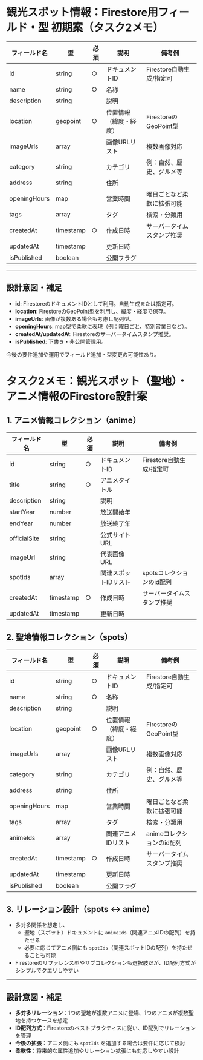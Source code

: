 # 観光スポット情報：Firestore用フィールド・型 初期案（タスク2メモ）

| フィールド名 | 型        | 必須 | 説明                   | 備考例                     |
| ------------ | --------- | ---- | ---------------------- | -------------------------- |
| id           | string    | ○    | ドキュメントID         | Firestore自動生成/指定可   |
| name         | string    | ○    | 名称                   |                            |
| description  | string    |      | 説明                   |                            |
| location     | geopoint  | ○    | 位置情報（緯度・経度） | FirestoreのGeoPoint型      |
| imageUrls    | array     |      | 画像URLリスト          | 複数画像対応               |
| category     | string    |      | カテゴリ               | 例：自然、歴史、グルメ等   |
| address      | string    |      | 住所                   |                            |
| openingHours | map       |      | 営業時間               | 曜日ごとなど柔軟に拡張可能 |
| tags         | array     |      | タグ                   | 検索・分類用               |
| createdAt    | timestamp | ○    | 作成日時               | サーバータイムスタンプ推奨 |
| updatedAt    | timestamp |      | 更新日時               |                            |
| isPublished  | boolean   |      | 公開フラグ             |                            |

---

## 設計意図・補足
- **id**: FirestoreのドキュメントIDとして利用。自動生成または指定可。
- **location**: FirestoreのGeoPoint型を利用し、緯度・経度で保存。
- **imageUrls**: 画像が複数ある場合も考慮し配列型。
- **openingHours**: map型で柔軟に表現（例：曜日ごと、特別営業日など）。
- **createdAt/updatedAt**: Firestoreのサーバータイムスタンプ推奨。
- **isPublished**: 下書き・非公開管理用。

今後の要件追加や運用でフィールド追加・型変更の可能性あり。

# タスク2メモ：観光スポット（聖地）・アニメ情報のFirestore設計案

## 1. アニメ情報コレクション（anime）
| フィールド名 | 型        | 必須 | 説明                 | 備考例                     |
| ------------ | --------- | ---- | -------------------- | -------------------------- |
| id           | string    | ○    | ドキュメントID       | Firestore自動生成/指定可   |
| title        | string    | ○    | アニメタイトル       |                            |
| description  | string    |      | 説明                 |                            |
| startYear    | number    |      | 放送開始年           |                            |
| endYear      | number    |      | 放送終了年           |                            |
| officialSite | string    |      | 公式サイトURL        |                            |
| imageUrl     | string    |      | 代表画像URL          |                            |
| spotIds      | array     |      | 関連スポットIDリスト | spotsコレクションのid配列  |
| createdAt    | timestamp | ○    | 作成日時             | サーバータイムスタンプ推奨 |
| updatedAt    | timestamp |      | 更新日時             |                            |

## 2. 聖地情報コレクション（spots）
| フィールド名 | 型        | 必須 | 説明                   | 備考例                     |
| ------------ | --------- | ---- | ---------------------- | -------------------------- |
| id           | string    | ○    | ドキュメントID         | Firestore自動生成/指定可   |
| name         | string    | ○    | 名称                   |                            |
| description  | string    |      | 説明                   |                            |
| location     | geopoint  | ○    | 位置情報（緯度・経度） | FirestoreのGeoPoint型      |
| imageUrls    | array     |      | 画像URLリスト          | 複数画像対応               |
| category     | string    |      | カテゴリ               | 例：自然、歴史、グルメ等   |
| address      | string    |      | 住所                   |                            |
| openingHours | map       |      | 営業時間               | 曜日ごとなど柔軟に拡張可能 |
| tags         | array     |      | タグ                   | 検索・分類用               |
| animeIds     | array     |      | 関連アニメIDリスト     | animeコレクションのid配列  |
| createdAt    | timestamp | ○    | 作成日時               | サーバータイムスタンプ推奨 |
| updatedAt    | timestamp |      | 更新日時               |                            |
| isPublished  | boolean   |      | 公開フラグ             |                            |

## 3. リレーション設計（spots <-> anime）
- 多対多関係を想定し、
  - 聖地（スポット）ドキュメントに `animeIds`（関連アニメIDの配列）を持たせる
  - 必要に応じてアニメ側にも `spotIds`（関連スポットIDの配列）を持たせることも可能
- Firestoreのリファレンス型やサブコレクションも選択肢だが、ID配列方式がシンプルでクエリしやすい

---

## 設計意図・補足
- **多対多リレーション**：1つの聖地が複数アニメに登場、1つのアニメが複数聖地を持つケースを想定
- **ID配列方式**：Firestoreのベストプラクティスに従い、ID配列でリレーションを管理
- **今後の拡張**：アニメ側にも `spotIds` を追加する場合は要件に応じて検討
- **柔軟性**：将来的な属性追加やリレーション拡張にも対応しやすい設計
